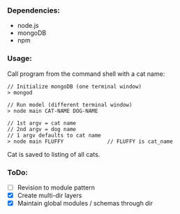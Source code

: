 ### Dependencies:

* node.js
* mongoDB
* npm

### Usage:

Call program from the command shell with a cat name:

```
// Initialize mongoDB (one terminal window)
> mongod

// Run model (different terminal window)
> node main CAT-NAME DOG-NAME

// 1st argv = cat name
// 2nd argv = dog name
// 1 argv defaults to cat name
> node main FLUFFY              // FLUFFY is cat_name
```

Cat is saved to listing of all cats.

### ToDo:

- [ ] Revision to module pattern
- [x] Create multi-dir layers
- [x] Maintain global modules / schemas through dir
